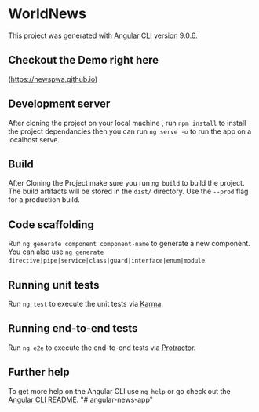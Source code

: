 # WorldNews

This project was generated with [Angular CLI](https://github.com/angular/angular-cli) version 9.0.6.

## Checkout the Demo right here

(https://newspwa.github.io)

## Development server

After cloning the project on your local machine , run `npm install` to install the project dependancies
then you can run `ng serve -o` to run the app on a localhost serve.

## Build

After Cloning the Project make sure you run
`ng build` to build the project. The build artifacts will be stored in the `dist/` directory. Use the `--prod` flag for a production build.

## Code scaffolding

Run `ng generate component component-name` to generate a new component. You can also use `ng generate directive|pipe|service|class|guard|interface|enum|module`.

## Running unit tests

Run `ng test` to execute the unit tests via [Karma](https://karma-runner.github.io).

## Running end-to-end tests

Run `ng e2e` to execute the end-to-end tests via [Protractor](http://www.protractortest.org/).

## Further help

To get more help on the Angular CLI use `ng help` or go check out the [Angular CLI README](https://github.com/angular/angular-cli/blob/master/README.md).
"# angular-news-app" 

